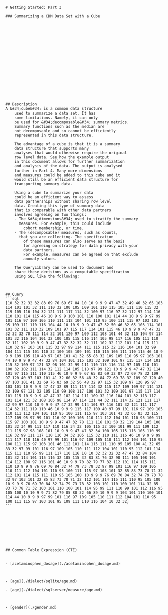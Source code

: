 
	

	# Getting Started: Part 3
	
	### Summarizing a CDM Data Set with a Cube
	

	

	

	

	

	

	

	

	
		 
	
	## Description
	A &#34;cube&#34; is a common data structure
		used to summarize a data set. It has
		some limitations. Namely, it can only
		be used for &#34;decomposable&#34; summary metrics.
		Summary functions such as the median are
		not decomposable and so cannot be efficiently
		represented in this data structure.

		The advantage of a cube is that it is a summary
		data structure that supports many 
		analyses that would otherwise require the original
		row level data. See how the example output
		in this document allows for further summarization
		and analysis of the data. The output is analysed
		further in Part 4. Many more dimensions
		and measures could be added to this cube and it
		would still be an efficient data structure for
		transporting summary data.

		Using a cube to summarize your data
		could be an efficient way to assess
		data partnerships without sharing row level
		data. Creating this type of summary data
		that is comparable with other data partners
		involves agreeing on two things:
		- The &#34;dimensions&#34; used to stratify the summary
		  measures. For example, this could include
			cohort membership, or time.
		- The (decomposable) measures, such as counts,
		  that you are collecting. The specification
			of these measures can also serve as the basis
			for agreeing on strategy for data privacy with your
			data partners.
			For example, measures can be agreed on that exclude
			anomaly values.

		The QueryLibrary can be used to document and
		share these decisions as a computable specification
		using SQL like the following:
	
	
		 
	## Query
	```sql
	[10 32 32 32 32 83 69 76 69 67 84 10 10 9 9 9 47 47 32 49 46 32 65 103 114 101 101 32 111 110 32 100 105 109 101 110 115 105 111 110 115 32 119 105 116 104 32 121 111 117 114 32 100 97 116 97 32 112 97 114 116 110 101 114 115 46 10 9 9 9 103 101 110 100 101 114 44 10 9 9 9 97 99 101 116 97 109 105 110 111 112 104 101 110 95 100 111 115 97 103 101 95 109 111 110 116 104 44 10 10 9 9 9 47 47 32 50 46 32 65 103 114 101 101 32 111 110 32 109 101 97 115 117 114 101 115 46 10 9 9 9 47 47 32 32 32 32 70 111 114 32 101 120 97 109 112 108 101 44 32 115 104 97 114 101 32 116 104 101 32 100 105 115 116 114 105 98 117 116 105 111 110 32 111 102 10 9 9 9 47 47 32 32 32 32 111 102 32 112 101 114 115 111 110 32 97 103 101 115 32 97 99 114 111 115 115 32 116 104 101 32 99 104 111 115 101 110 32 100 105 109 101 110 115 105 111 110 115 46 10 9 9 9 109 105 110 40 97 103 101 41 32 65 83 32 109 105 110 95 97 103 101 44 10 9 9 9 47 47 32 84 104 101 115 101 32 109 101 97 115 117 114 101 115 32 109 97 121 32 98 101 32 99 111 110 115 116 114 97 105 110 101 100 32 102 111 114 32 112 114 105 118 97 99 121 10 9 9 9 47 47 32 114 101 97 115 111 110 115 46 10 9 9 9 67 65 83 69 32 87 72 69 78 32 109 97 120 40 97 103 101 41 32 60 32 56 48 32 84 72 69 78 32 109 97 120 40 97 103 101 41 32 69 76 83 69 32 56 48 32 97 115 32 109 97 120 95 97 103 101 10 9 9 9 47 47 32 89 111 117 114 32 115 117 109 109 97 114 121 32 109 97 121 32 105 110 99 108 117 100 101 32 109 101 97 115 117 114 101 115 10 9 9 9 47 47 32 102 114 111 109 32 116 104 101 32 113 117 101 114 121 32 108 105 98 114 97 114 121 44 32 111 114 32 121 111 117 32 99 97 110 10 9 9 9 47 47 32 99 114 101 97 116 101 32 121 111 117 114 32 111 119 110 46 10 9 9 9 115 117 109 40 97 99 101 116 97 109 105 110 111 112 104 101 110 95 100 111 115 97 103 101 41 32 65 83 32 115 117 109 95 97 99 101 116 97 109 105 110 111 112 104 101 110 95 100 111 115 97 103 101 10 9 9 9 47 47 32 78 111 116 101 58 32 119 104 105 108 101 32 34 99 111 117 110 116 34 32 105 115 32 100 101 99 111 109 112 111 115 97 98 108 101 10 9 9 9 47 47 32 34 100 105 115 116 105 110 99 116 32 99 111 117 110 116 34 32 105 115 32 110 111 116 46 10 9 9 9 99 111 117 110 116 40 97 99 101 116 97 109 105 110 111 112 104 101 110 95 100 111 115 97 103 101 46 112 101 114 115 111 110 95 105 100 41 32 65 83 32 97 99 101 116 97 109 105 110 111 112 104 101 110 95 112 101 114 115 111 110 95 99 111 117 110 116 10 10 32 32 32 32 47 47 32 84 104 101 32 114 101 115 116 32 105 115 32 83 81 76 32 98 111 105 108 101 114 112 108 97 116 101 46 10 9 9 70 82 79 77 32 112 101 114 115 111 110 10 9 9 9 76 69 70 84 32 74 79 73 78 32 97 99 101 116 97 109 105 110 111 112 104 101 110 95 100 111 115 97 103 101 32 85 83 73 78 71 32 112 101 114 115 111 110 95 105 100 10 9 9 9 76 69 70 84 32 74 79 73 78 32 97 103 101 32 85 83 73 78 71 32 112 101 114 115 111 110 95 105 100 10 9 9 9 76 69 70 84 32 74 79 73 78 32 103 101 110 100 101 114 32 85 83 73 78 71 32 103 101 110 100 101 114 95 99 111 110 99 101 112 116 95 105 100 10 10 9 9 71 82 79 85 80 32 66 89 10 9 9 9 103 101 110 100 101 114 44 10 9 9 9 97 99 101 116 97 109 105 110 111 112 104 101 110 95 100 111 115 97 103 101 95 109 111 110 116 104 10 32 32]
	```
	
		 
	
	
		 
	
	
		
	
	## Common Table Expression (CTE)
	
	
	- [acetaminophen_dosage](./acetaminophen_dosage.md) 
	
	
	
	- [age](./dialect/sqlite/age.md) 
	
	- [age](./dialect/sqlserver/measure/age.md) 
	
	
	
	- [gender](./gender.md) 
	
	
	
	
		
